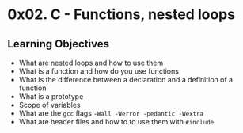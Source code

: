# 0x02. C - Functions, nested loops

## Learning Objectives

- What are nested loops and how to use them  
- What is a function and how do you use functions  
- What is the difference between a declaration and a definition of a function  
- What is a prototype  
- Scope of variables  
- What are the `gcc` flags `-Wall -Werror -pedantic -Wextra`  
- What are header files and how to to use them with `#include`  
